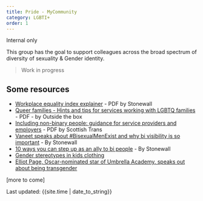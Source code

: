 ```yaml
---
title: Pride - MyCommunity
category: LGBTI+
order: 1
---
```


<span class="tag">Internal only</span>

This group has the goal to support colleagues across the broad spectrum of diversity of sexuality & Gender identity.

<blockquote class="red">
  <p>Work in progress</p>
</blockquote>

## Some resources
- [Workplace equality index explainer](Workplace-Equality-Index-2022-awards-explainer.pdf) - PDF by Stonewall
- [Queer families - Hints and tips for services working with LGBTQ families](https://otbds.org/wp-content/uploads/2020/10/Advice-for-Services-working-with-LGBTQ-Families.pdf) - PDF - by Outside the box
- [Including non-binary people: guidance for service providers and employers](https://www.scottishtrans.org/wp-content/uploads/2016/11/Non-binary-guidance.pdf) - PDF by Scottish Trans
- [Vaneet speaks about #BisexualMenExist and why bi visibility is so important](https://www.stonewall.org.uk/about-us/news/vaneet-speaks-about-bisexualmenexist-and-why-bi-visibility-so-important) - By Stonewall
- [10 ways you can step up as an ally to bi people](https://www.stonewall.org.uk/about-us/news/10-ways-you-can-step-ally-bi-people) - By Stonewall
- [Gender stereotypes in kids clothing](https://mitraabrahams.co.uk/gender-stereotypes)
- [Elliot Page, Oscar-nominated star of Umbrella Academy, speaks out about being transgender](https://www.glaad.org/blog/elliot-page-oscar-nominated-star-umbrella-academy-speaks-out-about-being-transgender)


[more to come]

<div>Last updated: {{site.time | date_to_string}}</div>


